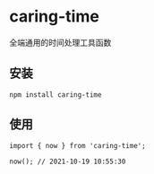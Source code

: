 # caring-time
全端通用的时间处理工具函数

## 安装
```
npm install caring-time
```

## 使用
```
import { now } from 'caring-time';

now(); // 2021-10-19 10:55:30
```
